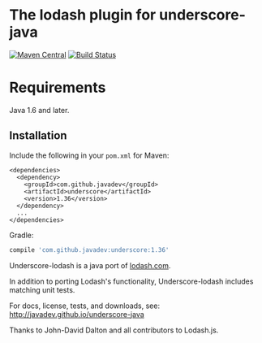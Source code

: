 The lodash plugin for underscore-java 
=====================================

[![Maven Central](https://img.shields.io/maven-central/v/com.github.javadev/underscore.svg)](http://search.maven.org/#search%7Cga%7C1%7Cg%3A%22com.github.javadev%22%20AND%20a%3A%22underscore%22)
[![Build Status](https://secure.travis-ci.org/javadev/underscore-java.svg)](https://travis-ci.org/javadev/underscore-java)

Requirements
============

Java 1.6 and later.

## Installation

Include the following in your `pom.xml` for Maven:

```
<dependencies>
  <dependency>
    <groupId>com.github.javadev</groupId>
    <artifactId>underscore</artifactId>
    <version>1.36</version>
  </dependency>
  ...
</dependencies>
```

Gradle:

```groovy
compile 'com.github.javadev:underscore:1.36'
```

Underscore-lodash is a java port of [lodash.com](https://lodash.com/docs).

In addition to porting Lodash's functionality, Underscore-lodash includes matching unit tests.

For docs, license, tests, and downloads, see:
http://javadev.github.io/underscore-java

Thanks to John-David Dalton and all contributors to Lodash.js.
